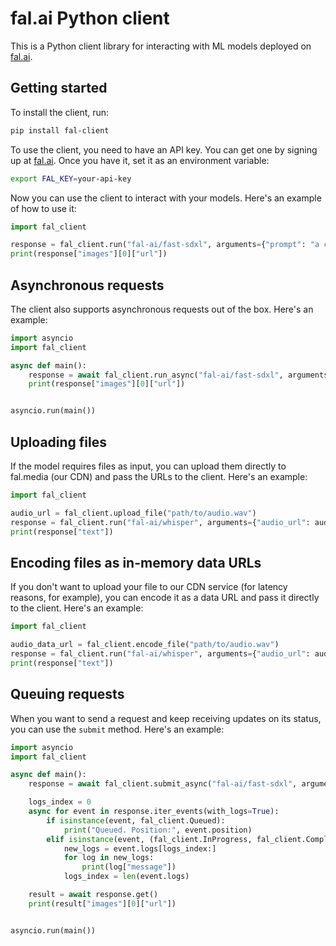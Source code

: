 # fal.ai Python client

This is a Python client library for interacting with ML models deployed on [fal.ai](https://fal.ai).

## Getting started

To install the client, run:

```bash
pip install fal-client
```

To use the client, you need to have an API key. You can get one by signing up at [fal.ai](https://fal.ai). Once you have it, set
it as an environment variable:

```bash
export FAL_KEY=your-api-key
```

Now you can use the client to interact with your models. Here's an example of how to use it:

```python
import fal_client

response = fal_client.run("fal-ai/fast-sdxl", arguments={"prompt": "a cute cat, realistic, orange"})
print(response["images"][0]["url"])
```

## Asynchronous requests

The client also supports asynchronous requests out of the box. Here's an example:

```python
import asyncio
import fal_client

async def main():
    response = await fal_client.run_async("fal-ai/fast-sdxl", arguments={"prompt": "a cute cat, realistic, orange"})
    print(response["images"][0]["url"])


asyncio.run(main())
```

## Uploading files

If the model requires files as input, you can upload them directly to fal.media (our CDN) and pass the URLs to the client. Here's an example:

```python
import fal_client

audio_url = fal_client.upload_file("path/to/audio.wav")
response = fal_client.run("fal-ai/whisper", arguments={"audio_url": audio_url})
print(response["text"])
```

## Encoding files as in-memory data URLs

If you don't want to upload your file to our CDN service (for latency reasons, for example), you can encode it as a data URL and pass it directly to the client. Here's an example:

```python
import fal_client

audio_data_url = fal_client.encode_file("path/to/audio.wav")
response = fal_client.run("fal-ai/whisper", arguments={"audio_url": audio_data_url})
print(response["text"])
```

## Queuing requests

When you want to send a request and keep receiving updates on its status, you can use the `submit` method. Here's an example:

```python
import asyncio
import fal_client

async def main():
    response = await fal_client.submit_async("fal-ai/fast-sdxl", arguments={"prompt": "a cute cat, realistic, orange"})

    logs_index = 0
    async for event in response.iter_events(with_logs=True):
        if isinstance(event, fal_client.Queued):
            print("Queued. Position:", event.position)
        elif isinstance(event, (fal_client.InProgress, fal_client.Completed)):
            new_logs = event.logs[logs_index:]
            for log in new_logs:
                print(log["message"])
            logs_index = len(event.logs)

    result = await response.get()
    print(result["images"][0]["url"])


asyncio.run(main())
```

